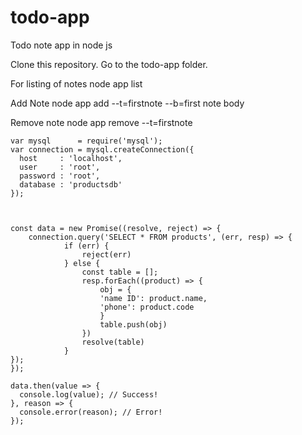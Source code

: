 # todo-app
Todo note app in node js

Clone this repository.
Go to the todo-app folder.

For listing of notes 
node app list

Add Note 
node app add --t=firstnote --b=first note body

Remove note
node app remove --t=firstnote
```
var mysql      = require('mysql');
var connection = mysql.createConnection({
  host     : 'localhost',
  user     : 'root',
  password : 'root',
  database : 'productsdb'
});



const data = new Promise((resolve, reject) => {
	connection.query('SELECT * FROM products', (err, resp) => {
            if (err) {
                reject(err)
            } else {
                const table = [];
                resp.forEach((product) => {
                    obj = {
                    'name ID': product.name,
                    'phone': product.code
                    }
                    table.push(obj)
                })
                resolve(table)
            }
});
});

data.then(value => {
  console.log(value); // Success!
}, reason => {
  console.error(reason); // Error!
});
```
